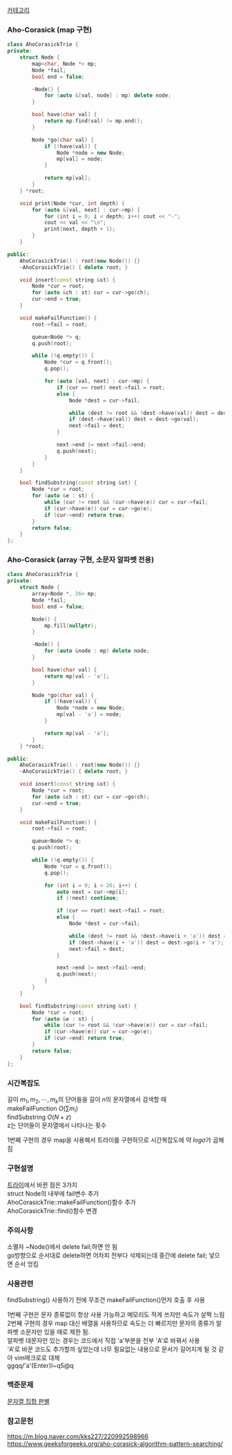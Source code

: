 [카테고리](/README.md)
### Aho-Corasick (map 구현)
```cpp
class AhoCorasickTrie {
private:
    struct Node {
        map<char, Node *> mp;
        Node *fail;
        bool end = false;

        ~Node() {
            for (auto &[val, node] : mp) delete node;
        }

        bool have(char val) {
            return mp.find(val) != mp.end();
        }

        Node *go(char val) {
            if (!have(val)) {
                Node *node = new Node;
                mp[val] = node;
            }

            return mp[val];
        }
    } *root;

    void print(Node *cur, int depth) {
        for (auto &[val, next] : cur->mp) {
            for (int i = 0; i < depth; i++) cout << "-";
            cout << val << "\n";
            print(next, depth + 1);
        }
    }

public:
    AhoCorasickTrie() : root(new Node()) {}
    ~AhoCorasickTrie() { delete root; }

    void insert(const string &st) {
        Node *cur = root;
        for (auto &ch : st) cur = cur->go(ch);
        cur->end = true;
    }

    void makeFailFunction() {
        root->fail = root;

        queue<Node *> q;
        q.push(root);

        while (!q.empty()) {
            Node *cur = q.front();
            q.pop();

            for (auto [val, next] : cur->mp) {
                if (cur == root) next->fail = root;
                else {
                    Node *dest = cur->fail;

                    while (dest != root && !dest->have(val)) dest = dest->fail;
                    if (dest->have(val)) dest = dest->go(val);
                    next->fail = dest;
                }

                next->end |= next->fail->end;
                q.push(next);
            }
        }
    }

    bool findSubstring(const string &st) {
        Node *cur = root;
        for (auto &e : st) {
            while (cur != root && !cur->have(e)) cur = cur->fail;
            if (cur->have(e)) cur = cur->go(e);
            if (cur->end) return true;
        }
        return false;
    }
};
```
### Aho-Corasick (array 구현, 소문자 알파벳 전용)
```cpp
class AhoCorasickTrie {
private:
    struct Node {
        array<Node *, 26> mp;
        Node *fail;
        bool end = false;

        Node() {
            mp.fill(nullptr);
        }

        ~Node() {
            for (auto &node : mp) delete node;
        }

        bool have(char val) {
            return mp[val - 'a'];
        }

        Node *go(char val) {
            if (!have(val)) {
                Node *node = new Node;
                mp[val - 'a'] = node;
            }

            return mp[val - 'a'];
        }
    } *root;

public:
    AhoCorasickTrie() : root(new Node()) {}
    ~AhoCorasickTrie() { delete root; }

    void insert(const string &st) {
        Node *cur = root;
        for (auto &ch : st) cur = cur->go(ch);
        cur->end = true;
    }

    void makeFailFunction() {
        root->fail = root;

        queue<Node *> q;
        q.push(root);

        while (!q.empty()) {
            Node *cur = q.front();
            q.pop();

            for (int i = 0; i < 26; i++) {
                auto next = cur->mp[i];
                if (!next) continue;

                if (cur == root) next->fail = root;
                else {
                    Node *dest = cur->fail;

                    while (dest != root && !dest->have(i + 'a')) dest = dest->fail;
                    if (dest->have(i + 'a')) dest = dest->go(i + 'a');
                    next->fail = dest;
                }

                next->end |= next->fail->end;
                q.push(next);
            }
        }
    }

    bool findSubstring(const string &st) {
        Node *cur = root;
        for (auto &e : st) {
            while (cur != root && !cur->have(e)) cur = cur->fail;
            if (cur->have(e)) cur = cur->go(e);
            if (cur->end) return true;
        }
        return false;
    }
};
```
### 시간복잡도 
길이 $m_1, m_2, \cdots , m_k$의 단어들을 길이 $n$의 문자열에서 검색할 때   
makeFailFunction $O(\sum m_i)$   
findSubstring $O(N + z)$   
z는 단어들이 문자열에서 나타나는 횟수   

1번째 구현의 경우 map을 사용해서 트라이를 구현하므로 시간복잡도에 약 $log \sigma$가 곱해짐   

### 구현설명
[트라이](/문자열/Trie.md)에서 바뀐 점은 3가지   
struct Node의 내부에 fail변수 추가   
AhoCorasickTrie::makeFailFunction()함수 추가   
AhoCorasickTrie::find()함수 변경   

### 주의사항
소멸자 ~Node()에서 delete fail;하면 안 됨   
go방향으로 순서대로 delete하면 어차피 전부다 삭제되는데 중간에 delete fail; 넣으면 순서 엉킴   

### 사용관련
findSubstring() 사용하기 전에 무조건 makeFailFunction()먼저 호출 후 사용   

1번째 구현은 문자 종류없이 항상 사용 가능하고 메모리도 적게 쓰지만 속도가 살짝 느림   
2번째 구현의 경우 map 대신 배열을 사용하므로 속도는 더 빠르지만 문자의 종류가 알파벳 소문자만 있을 때로 제한 됨.   
알파벳 대문자만 있는 경우는 코드에서 직접 'a'부분을 전부 'A'로 바꿔서 사용   
'A'로 바꾼 코드도 추가할까 싶었는데 너무 필요없는 내용으로 문서가 길어지게 될 것 같아 vim매크로로 대체   
ggqq/'a'{Enter}l~q5@q   

### 백준문제
[문자열 집합 판별](https://www.acmicpc.net/problem/9250)   

### 참고문헌
https://m.blog.naver.com/kks227/220992598966
https://www.geeksforgeeks.org/aho-corasick-algorithm-pattern-searching/   